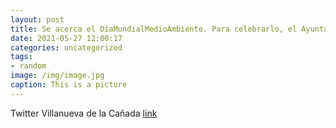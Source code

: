 ```yaml
---
layout: post
title: Se acerca el DíaMundialMedioAmbiente. Para celebrarlo, el Ayuntamiento ha preparado planes en familia para el sábado 5 de juni...
date: 2021-05-27 12:00:17
categories: uncategorized
tags:
- random
image: /img/image.jpg
caption: This is a picture
---
```

Twitter Villanueva de la Cañada [link](https://twitter.com/AytoVDLCanada/status/1397506630779084802)
